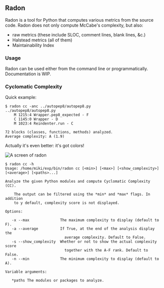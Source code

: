 ## Radon

Radon is a tool for Python that computes various metrics from the source code.
Radon does not only compute McCabe's complexity, but also:

* raw metrics (these include SLOC, comment lines, blank lines, &c.)
* Halstead metrics (all of them)
* Maintainability Index

### Usage

Radon can be used either from the command line or programmatically.
Documentation is WIP.

### Cyclomatic Complexity

Quick example:

    $ radon cc -anc ../autopep8/autopep8.py 
    ../autopep8/autopep8.py
        M 1215:4 Wrapper.pep8_expected - F
        C 1145:0 Wrapper - D
        M 1023:4 Reindenter.run - C

    72 blocks (classes, functions, methods) analyzed.
    Average complexity: A (1.9)

Actually it's even better: it's got colors!

![A screen of radon](http://cloud.github.com/downloads/rubik/radon/radon_cc.png 'A screen of radon')


    $ radon cc -h
    Usage: /home/miki/exp/bin/radon cc [<min>] [<max>] [<show_complexity>] [<average>] [<paths>...]

    Analyze the given Python modules and compute Cyclomatic Complexity (CC).

        The output can be filtered using the *min* and *max* flags. In addition
        to y default, complexity score is not displayed.

    Options:

       -x --max              The maximum complexity to display (default to F).
       -a --average          If True, at the end of the analysis display the
                               average complexity. Default to False.
       -s --show_complexity  Whether or not to show the actual complexity score
                               together with the A-F rank. Default to False.
       -n --min              The minimum complexity to display (default to A).

    Variable arguments:

       *paths The modules or packages to analyze.
